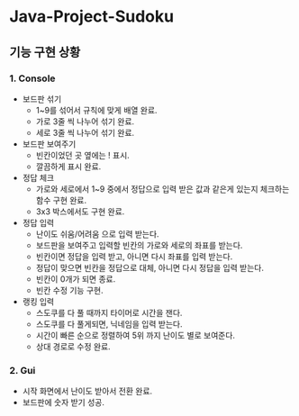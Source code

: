 # Java-Project-Sudoku

## 기능 구현 상황

### 1. Console
  * 보드판 섞기
    * 1~9를 섞어서 규칙에 맞게 배열 완료.
    * 가로 3줄 씩 나누어 섞기 완료.
    * 세로 3줄 씩 나누어 섞기 완료.
  * 보드판 보여주기
    * 빈칸이었던 곳 옆에는 ! 표시.
    * 깔끔하게 표시 완료.
  * 정답 체크
    * 가로와 세로에서 1~9 중에서 정답으로 입력 받은 값과 같은게 있는지 체크하는 함수 구현 완료.
    * 3x3 박스에서도 구현 완료.
  * 정답 입력
    * 난이도 쉬움/어려움 으로 입력 받는다.
    * 보드판을 보여주고 입력할 빈칸의 가로와 세로의 좌표를 받는다.
    * 빈칸이면 정답을 입력 받고, 아니면 다시 좌표를 입력 받는다.
    * 정답이 맞으면 빈칸을 정답으로 대체, 아니면 다시 정답을 입력 받는다.
    * 빈칸이 0개가 되면 종료.
    * 빈칸 수정 기능 구현.
  * 랭킹 입력
    * 스도쿠를 다 풀 때까지 타이머로 시간을 잰다.
    * 스도쿠를 다 풀게되면, 닉네임을 입력 받는다.
    * 시간이 빠른 순으로 정렬하여 5위 까지 난이도 별로 보여준다.
    * 상대 경로로 수정 완료.
    
### 2. Gui
  * 시작 화면에서 난이도 받아서 전환 완료.
  * 보드판에 숫자 받기 성공.
